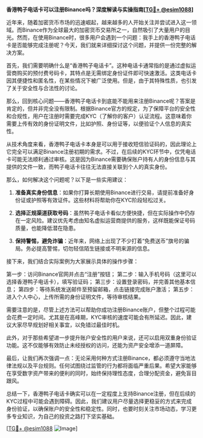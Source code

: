 **香港鸭子电话卡可以注册Binance吗？深度解读与实操指南[[TG💪+ @esim1088](https://t.me/s/esim1088)]**

近年来，随着加密货币市场的迅速崛起，越来越多的人开始关注并尝试进入这一领域。而Binance作为全球最大的加密货币交易所之一，自然吸引了大量用户的目光。然而，在使用Binance时，很多用户会遇到一个问题：我手上的香港鸭子电话卡是否能够完成注册呢？今天，我们就来详细探讨这个问题，并提供一份完整的解决方案。

首先，我们需要明确什么是“香港鸭子电话卡”。这种电话卡通常指的是通过虚拟运营商购买的预付费号码卡，其特点是无需绑定身份证件即可快速激活。这类电话卡因其便捷性和匿名性，在某些情况下被广泛使用。但是，由于其特殊性质，也引发了关于安全性与合法性的讨论。

那么，回到核心问题——香港鸭子电话卡到底能不能用来注册Binance呢？答案是肯定的，但并非完全没有限制。根据Binance官方的规定，为了保障平台的安全性和合规性，用户在注册时需要完成KYC（了解你的客户）认证流程。这意味着你需要上传有效的身份证明文件，比如护照、身份证等，以便验证个人信息的真实性。

从技术角度来看，香港鸭子电话卡本身是可以用于接收短信验证码的，因此理论上它完全可以满足Binance注册初期的需求。不过，在后续的KYC环节中，仅凭电话卡可能无法顺利通过审核。这是因为Binance需要确保账户持有人的身份信息与其提供的文件一致，而鸭子电话卡往往无法直接关联到个人的真实身份。

那么，如何解决这个问题呢？以下是一些实用建议：

1. **准备真实身份信息**：如果你打算长期使用Binance进行交易，请提前准备好身份证或护照等有效证件。这些材料将帮助你在KYC阶段轻松过关。

2. **选择正规渠道获取号码**：虽然鸭子电话卡看似方便快捷，但在实际操作中仍存在一定风险。建议优先考虑由知名虚拟运营商提供的服务，这样既能保证号码质量，也能降低潜在隐患。

3. **保持警惕，避免诈骗**：近年来，网络上出现了不少打着“免费送币”旗号的骗局。务必提高警惕，切勿轻信陌生链接或不明来源的信息。

接下来，我们结合实际案例为大家展示具体的操作步骤：

第一步：访问Binance官网并点击“注册”按钮；
第二步：输入手机号码（这里可以选择香港鸭子电话卡），填写验证码；
第三步：设置登录密码，并完善其他基本信息；
第四步：等待系统发送邮件至预留邮箱，点击链接完成账户激活；
第五步：进入个人中心，上传所需的身份证明文件，等待审核结果。

需要注意的是，尽管上述方法可以帮助你成功注册Binance账户，但整个过程可能会花费一定时间。尤其是在高峰期，KYC审核的速度可能会有所延迟。因此，建议大家尽早规划好相关事宜，以免错过最佳时机。

此外，对于那些希望进一步提升账户安全性的用户来说，还可以启用双重身份验证功能。这不仅能够有效防止未经授权的访问，还能为资产安全增添一道屏障。

最后，让我们再次强调一点：无论采用何种方式注册Binance，都必须遵守当地法律法规以及平台规则。任何试图绕过监管的行为都将面临严重后果。希望大家能够在享受数字资产带来的便利的同时，始终保持理性态度，合理分配资金，避免盲目跟风。

总结一下，香港鸭子电话卡确实可以在一定程度上支持Binance注册，但在后续的KYC过程中可能会遇到障碍。因此，我们建议用户尽量选择更稳妥的方式来完成身份验证，以确保账户的安全性和稳定性。同时，也要时刻关注市场动态，学习更多专业知识，为自己的投资之路打下坚实基础。

[[TG💪+ @esim1088](https://t.me/s/esim1088) ![Image](https://i.postimg.cc/4NQfJmqS/Snipaste-2025-05-13-00-14-12.png)]